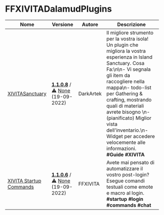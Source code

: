 # FFXIVITADalamudPlugins

| Nome | Versione | Autore | Descrizione |
|------|----------|--------|-------------|
| [XIVITASanctuary](https://github.com/DarkArtek/XIVITASanctuary) | **[1.1.0.8](https://ffxivita.github.io/XIVITADalamudPlugins/dist/stable/XIVITASanctuary/latest.zip)** / ⚠️ [None](https://ffxivita.github.io/XIVITADalamudPlugins/dist/stable/XIVITASanctuary/latest.zip) (19-09-2022) | DarkArtek | Il migliore strumento per la vostra isola!<br>Un plugin che migliora la vostra esperienza in  Island Sanctuary. Cosa Fa:\n\n- Vi segnala gli item da raccogliere nella mappa\n- todo-list per Gathering & crafting, mostrando quali di materiali avrete bisogno \n- (pianificato) Miglior vista dell'inventario.\n- Widget per accedere velocemente alle informazioni.<br>**\#Guide** **\#XIVITA** |
| [XIVITA Startup Commands](https://github.com/DarkArtek/XIVITAStartupCommands) | **[1.1.0.6](https://ffxivita.github.io/XIVITADalamudPlugins/dist/stable/XIVITAStartupCommands/latest.zip)** / ⚠️ [None](https://ffxivita.github.io/XIVITADalamudPlugins/dist/stable/XIVITAStartupCommands/latest.zip) (19-09-2022) | FFXIVITA | Avete mai pensato di automatizzare il vostro post-login?<br>Esegue comandi testuali come emote e macro al login.<br>**\#startup** **\#login** **\#commands** **\#chat** |